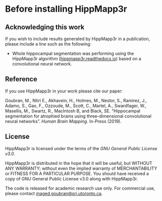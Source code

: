 # Before installing HippMapp3r

## Acknowledging this work
If you wish to include results generated by HippMapp3r in a publication, please include a line such as the following:

* Whole hippocampal segmentation was performing using the HippMapp3r algorithm ([hippmapp3r.readthedocs.io](hippmapp3r.readthedocs.io)) based on a convolutional neural network.

## Reference

If you use HippMapp3r in your work please cite our paper:

Goubran, M., Ntiri E., Akhavein, H., Holmes, M., Nestor, S., Ramirez, J., Adamo, S., Gao, F., Ozzoude, M., Scott, C., Martel, A., Swardfager, W., Masellis, M., Swartz, R., MacIntosh B, and Black, SE. “Hippocampal segmentation for atrophied brains using three-dimensional convolutional neural networks”. *Human Brain Mapping*. In-Press (2019).


## License

HippMapp3r is licensed under the terms of the *GNU General Public License v3.0*.

HippMapp3r is distributed in the hope that it will be useful, but WITHOUT ANY WARRANTY; without even the implied warranty of MERCHANTABILITY or FITNESS FOR A PARTICULAR PURPOSE. You should have received a copy of GNU General Public License v3.0 along with HippMapp3r. 

The code is released for academic research use only. For commercial use, please contact [maged.goubran@sri.utoronto.ca](mailto:maged.goubran@sri.utoronto.ca).